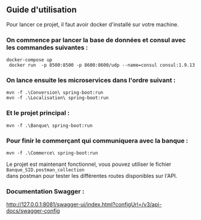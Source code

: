 ## Guide d'utilisation 
Pour lancer ce projet, il faut avoir docker d'installé sur votre machine.
### On commence par lancer la base de données et consul avec les commandes suivantes :
```docker-compose up```
<br>
``` docker run  -p 8500:8500 -p 8600:8600/udp --name=consul consul:1.9.13```
### On lance ensuite les microservices dans l'ordre suivant :
```mvn -f .\Conversion\ spring-boot:run```
<br>
```mvn -f .\Localisation\ spring-boot:run```
<br>
### Et le projet principal :
```mvn -f .\Banque\ spring-boot:run```
### Pour finir le commerçant qui communiquera avec la banque :
```mvn -f .\Commerce\ spring-boot:run ```

Le projet est maintenant fonctionnel, vous pouvez utiliser le fichier `Banque_SID.postman_collection` 
<br> dans postman pour tester les différentes routes disponibles sur l'API.
<br>
### Documentation Swagger :
http://127.0.0.1:8081/swagger-ui/index.html?configUrl=/v3/api-docs/swagger-config